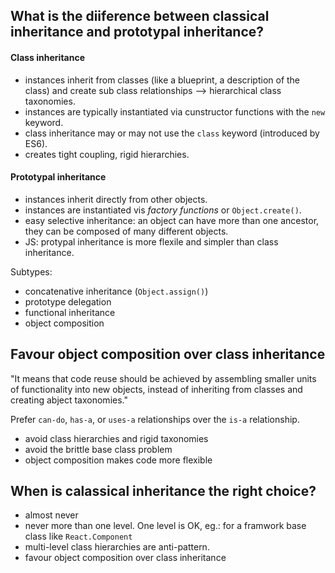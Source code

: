 ## What is the diiference between classical inheritance and prototypal inheritance?

#### Class inheritance
- instances inherit from classes (like a  blueprint, a description of the class) and create sub class relationships --> hierarchical class taxonomies.
- instances are typically instantiated via cunstructor functions with the ```new``` keyword.
- class inheritance may or may not use the ```class``` keyword (introduced by ES6).
- creates tight coupling, rigid hierarchies.

#### Prototypal inheritance
- instances inherit directly from other objects.
- instances are instantiated vis *factory functions* or ```Object.create()```.
- easy selective inheritance: an object can have more than one ancestor, they can be composed of many different objects.
- JS: protypal inheritance is more flexile and simpler than class inheritance.

Subtypes:
- concatenative inheritance (```Object.assign()```)
- prototype delegation
- functional inheritance
- object composition

## Favour object composition over class inheritance

"It means that code reuse should be achieved by assembling smaller units of functionality into new objects, instead of inheriting from classes and creating abject taxonomies."

Prefer ```can-do```, ```has-a```, or ```uses-a``` relationships over the ```is-a``` relationship.

- avoid class hierarchies and rigid taxonomies
- avoid the brittle base class problem
- object composition makes code more flexible


## When is calassical inheritance the right choice?

- almost never
- never more than one level. One level is OK, eg.: for a framwork base class like ```React.Component```
- multi-level class hierarchies are anti-pattern.
- favour object composition over class inheritance
